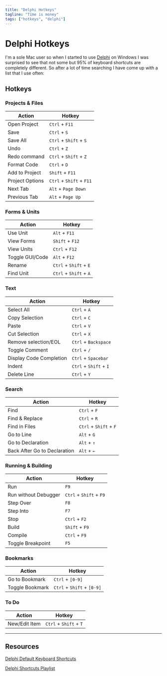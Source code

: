 ```yaml
---
title: "Delphi Hotkeys"
tagline: "Time is money"
tags: ["hotkeys", "delphi"]
---
```


# Delphi Hotkeys

I'm a sole Mac user so when I started to use
[Delphi](https://www.embarcadero.com/products/delphi) on Windows I was surprised
to see that not some but 95% of keyboard shortcuts are completely different. So
after a lot of time searching I have come up with a list that I use often:

## Hotkeys

### Projects & Files

| Action          | Hotkey                   |
| --------------- | ------------------------ |
| Open Project    | `Ctrl` + `F11`           |
| Save            | `Ctrl` + `S`             |
| Save All        | `Ctrl` + `Shift` + `S`   |
| Undo            | `Ctrl` + `Z`             |
| Redo command    | `Ctrl` + `Shift` + `Z`   |
| Format Code     | `Ctrl` + `D`             |
| Add to Project  | `Shift` + `F11`          |
| Project Options | `Ctrl` + `Shift` + `F11` |
| Next Tab        | `Alt` + `Page Down`        |
| Previous Tab    | `Alt` + `Page Up`        |

### Forms & Units

| Action          | Hotkey                 |
| --------------- | ---------------------- |
| Use Unit        | `Alt` + `F11`          |
| View Forms      | `Shift` + `F12`        |
| View Units      | `Ctrl` + `F12`         |
| Toggle GUI/Code | `Alt` + `F12`          |
| Rename          | `Ctrl` + `Shift` + `E` |
| Find Unit       | `Ctrl` + `Shift` + `A` |

### Text

| Action                  | Hotkey                 |
| ----------------------- | ---------------------- |
| Select All              | `Ctrl` + `A`           |
| Copy Selection          | `Ctrl` + `C`           |
| Paste                   | `Ctrl` + `V`           |
| Cut Selection           | `Ctrl` + `X`           |
| Remove selection/EOL    | `Ctrl` + `Backspace`   |
| Toggle Comment          | `Ctrl` + `/`           |
| Display Code Completion | `Ctrl` + `Spacebar`    |
| Indent                  | `Ctrl` + `Shift` + `I` |
| Delete Line             | `Ctrl` + `Y`           |

### Search

| Action                       | Hotkey                 |
| ---------------------------- | ---------------------- |
| Find                         | `Ctrl` + `F`           |
| Find & Replace               | `Ctrl` + `R`           |
| Find in Files                | `Ctrl` + `Shift` + `F` |
| Go to Line                   | `Alt` + `G`            |
| Go to Declaration            | `Alt` + `↑`            |
| Back After Go to Declaration | `Alt` + `←`            |

### Running & Building

| Action               | Hotkey                  |
| -------------------- | ----------------------- |
| Run                  | `F9`                    |
| Run without Debugger | `Ctrl` + `Shift` + `F9` |
| Step Over            | `F8`                    |
| Step Into            | `F7`                    |
| Stop                 | `Ctrl` + `F2`           |
| Build                | `Shift` + `F9`          |
| Compile              | `Ctrl` + `F9`           |
| Toggle Breakpoint    | `F5`                    |

### Bookmarks

| Action          | Hotkey                     |
| --------------- | -------------------------- |
| Go to Bookmark  | `Ctrl` + `[0-9]`           |
| Toggle Bookmark | `Ctrl` + `Shift` + `[0-9]` |

### To Do

| Action        | Hotkey                 |
| ------------- | ---------------------- |
| New/Edit Item | `Ctrl` + `Shift` + `T` |

---

## Resources

[Delphi Default Keyboard Shortcuts](https://docwiki.embarcadero.com/RADStudio/Athens/en/Default_Keyboard_Shortcuts)

[Delphi Shortcuts Playlist](https://www.youtube.com/playlist?list=PL2LTB13dh5eyh0fhlaguvBN8Vt7zl1mWa)

